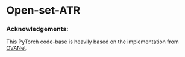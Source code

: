 # Open-set-ATR

### Acknowledgements:

This PyTorch code-base is heavily based on the implementation from [OVANet](https://github.com/VisionLearningGroup/OVANet).
